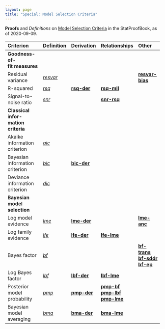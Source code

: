 ```yaml
---
layout: page
title: "Special: Model Selection Criteria"
---
```



**Proofs** and *Definitions* on [Model Selection Criteria](/I/Table_of_Contents#Model%20Selection) in the StatProofBook, as of 2020-09-09.

| Criterion | Definition | Derivation | Relationships | Other |
|:--------- |:---------- |:---------- |:------------- |:----- |
| **Goodness-of-<br>fit measures** |  |  |  |  |
| Residual variance | *[resvar](/D/resvar)* |  |  | **[resvar-bias](/P/resvar-bias)** |
| R-squared | *[rsq](/D/rsq)* | **[rsq-der](/P/rsq-der)** | **[rsq-mll](/P/rsq-mll)** |  |
| Signal-to-noise ratio | *[snr](/D/snr)* | | **[snr-rsq](/P/snr-rsq)** |  |
| **Classical infor-<br>mation criteria** |  |  |  |  |
| Akaike information criterion | *[aic](/D/aic)* |  |  |  |
| Bayesian information criterion | *[bic](/D/bic)* | **[bic-der](/P/bic-der)** |  |  |
| Deviance information criterion | *[dic](/D/dic)* |  |  |  |
| **Bayesian<br>model selection** |  |  |  |  |
| Log model evidence | *[lme](/D/lme)* | **[lme-der](/P/lme-der)** |  | **[lme-anc](/P/lme-anc)** |
| Log family evidence | *[lfe](/D/lfe)* | **[lfe-der](/P/lfe-der)** | **[lfe-lme](/P/lfe-lme)** |  |
| Bayes factor | *[bf](/D/bf)* |  |  | **[bf-trans](/P/bf-trans)**<br>**[bf-sddr](/P/bf-sddr)**<br>**[bf-ep](/P/bf-ep)** |
| Log Bayes factor | *[lbf](/D/lbf)* | **[lbf-der](/P/lbf-der)** | **[lbf-lme](/P/lbf-lme)** |  |
| Posterior model probability | *[pmp](/D/pmp)* | **[pmp-der](/P/pmp-der)** | **[pmp-bf](/P/pmp-bf)**<br>**[pmp-lbf](/P/pmp-lbf)**<br>**[pmp-lme](/P/pmp-lme)** |  |
| Bayesian model averaging | *[bma](/D/bma)* | **[bma-der](/P/bma-der)** | **[bma-lme](/P/bma-lme)** |  |